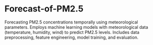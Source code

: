 # Forecast-of-PM2.5
Forecasting PM2.5 concentrations temporally using meteorological parameters. Employs machine learning models with meteorological data (temperature, humidity, wind) to predict PM2.5 levels. Includes data preprocessing, feature engineering, model training, and evaluation.
